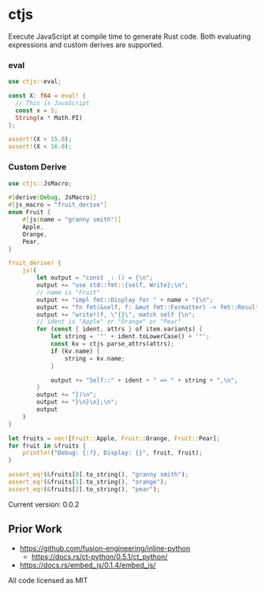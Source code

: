 <!-- {\{badges}} -->
<!--
  README generated with https://github.com/livioribeiro/cargo-readme
  $ cargo readme > README.md
-->

# ctjs

Execute JavaScript at compile time to generate Rust code. Both evaluating expressions and
custom derives are supported.

### eval

```rust
use ctjs::eval;

const X: f64 = eval! {
  // This is JavaScript
  const x = 5;
  String(x * Math.PI)
};

assert!(X > 15.0);
assert!(X < 16.0);
```

### Custom Derive

```rust
use ctjs::JsMacro;

#[derive(Debug, JsMacro)]
#[js_macro = "fruit_derive"]
enum Fruit {
    #[js(name = "granny smith")]
    Apple,
    Orange,
    Pear,
}

fruit_derive! {
    js!(
        let output = "const _: () = {\n";
        output += "use std::fmt::{self, Write};\n";
        // name is "Fruit"
        output += "impl fmt::Display for " + name + "{\n";
        output += "fn fmt(&self, f: &mut fmt::Formatter) -> fmt::Result {\n";
        output += "write!(f, \"{}\", match self {\n";
        // ident is "Apple" or "Orange" or "Pear"
        for (const { ident, attrs } of item.variants) {
            let string = '"' + ident.toLowerCase() + '"';
            const kv = ctjs.parse_attrs(attrs);
            if (kv.name) {
                string = kv.name;
            }

            output += "Self::" + ident + " => " + string + ",\n";
        }
        output += "})\n";
        output += "}\n}\n};\n";
        output
    )
}

let fruits = vec![Fruit::Apple, Fruit::Orange, Fruit::Pear];
for fruit in &fruits {
    println!("Debug: {:?}, Display: {}", fruit, fruit);
}

assert_eq!(&fruits[0].to_string(), "granny smith");
assert_eq!(&fruits[1].to_string(), "orange");
assert_eq!(&fruits[2].to_string(), "pear");
```

Current version: 0.0.2

## Prior Work

- https://github.com/fusion-engineering/inline-python
    - https://docs.rs/ct-python/0.5.1/ct_python/
- https://docs.rs/embed_js/0.1.4/embed_js/

All code licensed as MIT
